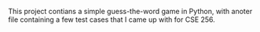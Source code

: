 This project contians a simple guess-the-word game in Python, with anoter file containing a few test cases that I came up with for CSE 256.
